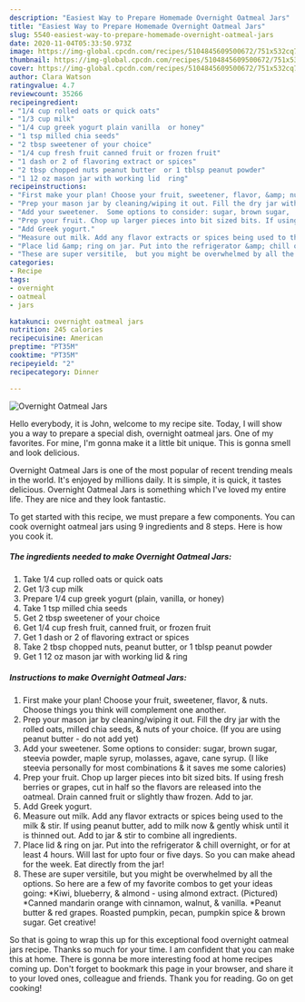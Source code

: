 ```yaml
---
description: "Easiest Way to Prepare Homemade Overnight Oatmeal Jars"
title: "Easiest Way to Prepare Homemade Overnight Oatmeal Jars"
slug: 5540-easiest-way-to-prepare-homemade-overnight-oatmeal-jars
date: 2020-11-04T05:33:50.973Z
image: https://img-global.cpcdn.com/recipes/5104845609500672/751x532cq70/overnight-oatmeal-jars-recipe-main-photo.jpg
thumbnail: https://img-global.cpcdn.com/recipes/5104845609500672/751x532cq70/overnight-oatmeal-jars-recipe-main-photo.jpg
cover: https://img-global.cpcdn.com/recipes/5104845609500672/751x532cq70/overnight-oatmeal-jars-recipe-main-photo.jpg
author: Clara Watson
ratingvalue: 4.7
reviewcount: 35266
recipeingredient:
- "1/4 cup rolled oats or quick oats"
- "1/3 cup milk"
- "1/4 cup greek yogurt plain vanilla  or honey"
- "1 tsp milled chia seeds"
- "2 tbsp sweetener of your choice"
- "1/4 cup fresh fruit canned fruit or frozen fruit"
- "1 dash or 2 of flavoring extract or spices"
- "2 tbsp chopped nuts peanut butter  or 1 tblsp peanut powder"
- "1 12 oz mason jar with working lid  ring"
recipeinstructions:
- "First make your plan! Choose your fruit, sweetener, flavor, &amp; nuts. Choose things you think will complement one another."
- "Prep your mason jar by cleaning/wiping it out. Fill the dry jar with the rolled oats, milled chia seeds, &amp; nuts of your choice. (If you are using peanut butter - do not add yet)"
- "Add your sweetener.  Some options to consider: sugar, brown sugar,  steevia powder, maple syrup,  molasses,  agave,  cane syrup. (I like steevia personally for most combinations &amp; it saves me some calories)"
- "Prep your fruit. Chop up larger pieces into bit sized bits. If using fresh berries or grapes, cut in half so the flavors are released into the oatmeal. Drain canned fruit or slightly thaw frozen. Add to jar."
- "Add Greek yogurt."
- "Measure out milk. Add any flavor extracts or spices being used to the milk &amp; stir. If using peanut butter, add to milk now &amp; gently whisk until it is thinned out. Add to jar &amp; stir to combine all ingredients."
- "Place lid &amp; ring on jar. Put into the refrigerator &amp; chill overnight, or for at least 4 hours. Will last for upto four or five days. So you can make ahead for the week. Eat directly from the jar!"
- "These are super versitile,  but you might be overwhelmed by all the options. So here are a few of my favorite combos to get your ideas going: *Kiwi, blueberry, &amp; almond - using almond extract. (Pictured)  *Canned mandarin orange with cinnamon, walnut, &amp; vanilla. *Peanut butter &amp; red grapes.  Roasted pumpkin, pecan, pumpkin spice &amp; brown sugar. Get creative!"
categories:
- Recipe
tags:
- overnight
- oatmeal
- jars

katakunci: overnight oatmeal jars 
nutrition: 245 calories
recipecuisine: American
preptime: "PT35M"
cooktime: "PT35M"
recipeyield: "2"
recipecategory: Dinner

---
```



![Overnight Oatmeal Jars](https://img-global.cpcdn.com/recipes/5104845609500672/751x532cq70/overnight-oatmeal-jars-recipe-main-photo.jpg)

Hello everybody, it is John, welcome to my recipe site. Today, I will show you a way to prepare a special dish, overnight oatmeal jars. One of my favorites. For mine, I'm gonna make it a little bit unique. This is gonna smell and look delicious.



Overnight Oatmeal Jars is one of the most popular of recent trending meals in the world. It's enjoyed by millions daily. It is simple, it is quick, it tastes delicious. Overnight Oatmeal Jars is something which I've loved my entire life. They are nice and they look fantastic.


To get started with this recipe, we must prepare a few components. You can cook overnight oatmeal jars using 9 ingredients and 8 steps. Here is how you cook it.

<!--inarticleads1-->

##### The ingredients needed to make Overnight Oatmeal Jars:

1. Take 1/4 cup rolled oats or quick oats
1. Get 1/3 cup milk
1. Prepare 1/4 cup greek yogurt (plain, vanilla,  or honey)
1. Take 1 tsp milled chia seeds
1. Get 2 tbsp sweetener of your choice
1. Get 1/4 cup fresh fruit, canned fruit, or frozen fruit
1. Get 1 dash or 2 of flavoring extract or spices
1. Take 2 tbsp chopped nuts, peanut butter,  or 1 tblsp peanut powder
1. Get 1 12 oz mason jar with working lid &amp; ring




<!--inarticleads2-->

##### Instructions to make Overnight Oatmeal Jars:

1. First make your plan! Choose your fruit, sweetener, flavor, &amp; nuts. Choose things you think will complement one another.
1. Prep your mason jar by cleaning/wiping it out. Fill the dry jar with the rolled oats, milled chia seeds, &amp; nuts of your choice. (If you are using peanut butter - do not add yet)
1. Add your sweetener.  Some options to consider: sugar, brown sugar,  steevia powder, maple syrup,  molasses,  agave,  cane syrup. (I like steevia personally for most combinations &amp; it saves me some calories)
1. Prep your fruit. Chop up larger pieces into bit sized bits. If using fresh berries or grapes, cut in half so the flavors are released into the oatmeal. Drain canned fruit or slightly thaw frozen. Add to jar.
1. Add Greek yogurt.
1. Measure out milk. Add any flavor extracts or spices being used to the milk &amp; stir. If using peanut butter, add to milk now &amp; gently whisk until it is thinned out. Add to jar &amp; stir to combine all ingredients.
1. Place lid &amp; ring on jar. Put into the refrigerator &amp; chill overnight, or for at least 4 hours. Will last for upto four or five days. So you can make ahead for the week. Eat directly from the jar!
1. These are super versitile,  but you might be overwhelmed by all the options. So here are a few of my favorite combos to get your ideas going: *Kiwi, blueberry, &amp; almond - using almond extract. (Pictured)  *Canned mandarin orange with cinnamon, walnut, &amp; vanilla. *Peanut butter &amp; red grapes.  Roasted pumpkin, pecan, pumpkin spice &amp; brown sugar. Get creative!




So that is going to wrap this up for this exceptional food overnight oatmeal jars recipe. Thanks so much for your time. I am confident that you can make this at home. There is gonna be more interesting food at home recipes coming up. Don't forget to bookmark this page in your browser, and share it to your loved ones, colleague and friends. Thank you for reading. Go on get cooking!
